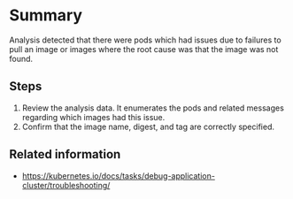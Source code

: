 # Summary
Analysis detected that there were pods which had issues due to failures to pull an image or images where the root cause was that the image was not found.

## Steps
1. Review the analysis data. It enumerates the pods and related messages regarding which images had this issue.
2. Confirm that the image name, digest, and tag are correctly specified.

## Related information
* https://kubernetes.io/docs/tasks/debug-application-cluster/troubleshooting/
